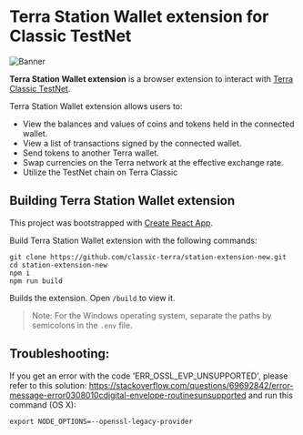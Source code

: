 # Terra Station Wallet extension for Classic TestNet

![Banner](Banner.png)

**Terra Station Wallet extension** is a browser extension to interact with [Terra Classic TestNet](https://github.com/classic-terra/classic).

Terra Station Wallet extension allows users to:

- View the balances and values of coins and tokens held in the connected wallet.
- View a list of transactions signed by the connected wallet.
- Send tokens to another Terra wallet.
- Swap currencies on the Terra network at the effective exchange rate.
- Utilize the TestNet chain on Terra Classic

## Building Terra Station Wallet extension

This project was bootstrapped with [Create React App](https://create-react-app.dev/).

Build Terra Station Wallet extension with the following commands:

```
git clone https://github.com/classic-terra/station-extension-new.git
cd station-extension-new
npm i
npm run build
```

Builds the extension.
Open `/build` to view it.

> Note: For the Windows operating system, separate the paths by semicolons in the `.env` file.

## Troubleshooting:
If you get an error with the code 'ERR_OSSL_EVP_UNSUPPORTED', please refer to this solution: https://stackoverflow.com/questions/69692842/error-message-error0308010cdigital-envelope-routinesunsupported
and run this command (OS X): 
```
export NODE_OPTIONS=--openssl-legacy-provider
```
